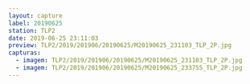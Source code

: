 ```yaml
---
layout: capture
label: 20190625
station: TLP2
date: 2019-06-25 23:11:03
preview: TLP2/2019/201906/20190625/M20190625_231103_TLP_2P.jpg
capturas:
  - imagem: TLP2/2019/201906/20190625/M20190625_231103_TLP_2P.jpg
  - imagem: TLP2/2019/201906/20190625/M20190625_233755_TLP_2P.jpg
---
```

